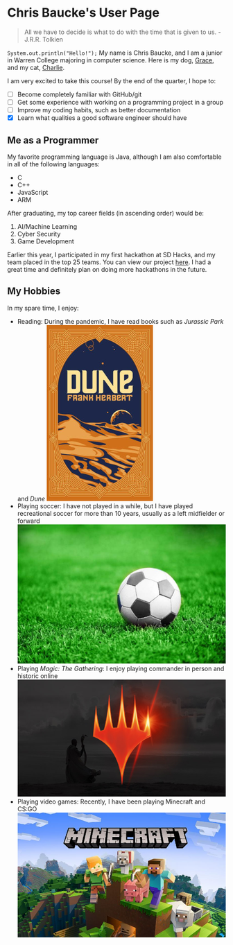 # **Chris Baucke's User Page**
> All we have to decide is what to do with the time that is given to us.
\- J.R.R. Tolkien

`System.out.println("Hello!");` My name is Chris Baucke, and I am a junior in Warren College majoring in computer science. Here is my dog, [Grace](Grace.jpg), and my cat, [Charlie](Charlie.jpg).

I am very excited to take this course! By the end of the quarter, I hope to:
- [ ] Become completely familiar with GitHub/git
- [ ] Get some experience with working on a programming project in a group
- [ ] Improve my coding habits, such as better documentation
- [x] Learn what qualities a good software engineer should have

## Me as a Programmer
My favorite programming language is Java, although I am also comfortable in all of the following languages:
- C
- C++
- JavaScript
- ARM

After graduating, my top career fields (in ascending order) would be:
1. AI/Machine Learning
2. Cyber Security
3. Game Development

Earlier this year, I participated in my first hackathon at SD Hacks, and my team placed in the top 25 teams. You can view our project [here](https://devpost.com/software/rally-972jpc). I had a great time and definitely plan on doing more hackathons in the future.

## My Hobbies
In my spare time, I enjoy:
- Reading: During the pandemic, I have read books such as *Jurassic Park* and *Dune*
![Dune](Dune.jpg)
- Playing soccer: I have not played in a while, but I have played recreational soccer for more than 10 years, usually as a left midfielder or forward
![Soccer ball](soccer.jpg)
- Playing *Magic: The Gathering*: I enjoy playing commander in person and historic online
![Mtg](mtg.jpg)
- Playing video games: Recently, I have been playing Minecraft and CS:GO
![Minecraft](minecraft.jpg)